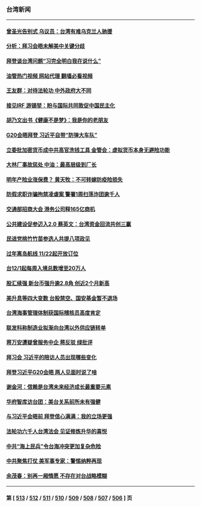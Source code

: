 ### 台湾新闻
---
#### [曾圣光告别式 乌议员：台湾有难乌克兰人驰援](../../pages/ncid1349361/n13866007.md?11151645) 
#### [分析：拜习会晤未解美中关键分歧](../../pages/ncid1349361/n13866028.md?11151645) 
#### [拜登谈台湾问题“习完全明白我在说什么”](../../pages/ncid1349361/n13865834.md?11151645) 
#### [油管热门视频 网站代理 翻墙必看视频](http://138.2.39.72:81/youtube.html?epic-marker?11151645)
#### [王友群：对待法轮功 中外政府大不同](../../pages/ncid1349361/n13865225.md?11151645) 
#### [接见IRF 游锡堃：盼与国际共同敦促中国民主化](../../pages/ncid1349361/n13865640.md?11151645) 
#### [胡乃文出书《健康不是梦》：我是你的老朋友](../../pages/ncid1349361/n13865687.md?11151645) 
#### [G20会晤拜登 习近平自带“防弹大车队”](../../pages/ncid1349361/n13865743.md?11151645) 
#### [立委批加密货币成中共高官洗钱工具 金管会：虚拟货币本身无避险功能](../../pages/ncid1349361/n13865708.md?11151645) 
#### [大林厂事故惩处 中油：最高层级到厂长](../../pages/ncid1349361/n13865730.md?11151645) 
#### [明年产险业涨保费？ 黄天牧：不可转嫁防疫险损失](../../pages/ncid1349361/n13865715.md?11151645) 
#### [防假求职诈骗拘禁凌虐案 警署1周扫荡诈团逾千人](../../pages/ncid1349361/n13865727.md?11151645) 
#### [交通部招商大会 港务公司释165亿商机](../../pages/ncid1349361/n13865729.md?11151645) 
#### [公共建设促参迈入2.0 蔡英文：台湾资金回流共创三赢](../../pages/ncid1349361/n13865723.md?11151645) 
#### [民进党桃竹竹苗参选人共提八项政见](../../pages/ncid1349361/n13865731.md?11151645) 
#### [过年离岛航线 11/22起开放订位](../../pages/ncid1349361/n13865706.md?11151645) 
#### [台12/1起每周入境总数增至20万人](../../pages/ncid1349361/n13865732.md?11151645) 
#### [股汇续强 新台币强升逾2.8角 创近2个月新高](../../pages/ncid1349361/n13865701.md?11151645) 
#### [美升息等四大变数 台股禁空、国安基金暂不退场](../../pages/ncid1349361/n13865710.md?11151645) 
#### [台湾海事管理体制获国际稽核员高度肯定](../../pages/ncid1349361/n13865659.md?11151645) 
#### [联发科称制造业拟渐向台湾以外供应链转单](../../pages/ncid1349361/n13865660.md?11151645) 
#### [蒋万安遭疑曾服务中企 蒋反驳 绿批评](../../pages/ncid1349361/n13865652.md?11151645) 
#### [拜习会 习近平的陪访人员出现哪些变化](../../pages/ncid1349361/n13865749.md?11151645) 
#### [拜登习近平G20会晤 两人见面时说了啥](../../pages/ncid1349361/n13865617.md?11151645) 
#### [谢金河：信赖是台湾未来经济成长最重要元素](../../pages/ncid1349361/n13865588.md?11151645) 
#### [华府智库访台团：美台关系前所未有强健](../../pages/ncid1349361/n13865399.md?11151645) 
#### [与习近平会晤前 拜登信心满满：我的立场更强](../../pages/ncid1349361/n13865043.md?11151645) 
#### [法轮功六千人台湾法会 见证修炼升华的喜悦](../../pages/ncid1349361/n13864832.md?11151645) 
#### [中共“海上民兵”令台海冲突更加复杂危险](../../pages/ncid1349361/n13864958.md?11151645) 
#### [中共聚焦打仗 美军事专家：警惕纳粹再现](../../pages/ncid1349361/n13864932.md?11151645) 
#### [余茂春：别再一厢情愿 不存在对台战略模糊](../../pages/ncid1349361/n13864853.md?11151645) 

---
#### 第 [ [513](./513.md?11151645) / [512](./512.md?11151645) / [511](./511.md?11151645) / [510](./510.md?11151645) / [509](./509.md?11151645) / [508](./508.md?11151645) / [507](./507.md?11151645) / [506](./506.md?11151645) ] 页
